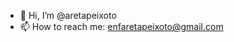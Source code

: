 - 👋 Hi, I’m @aretapeixoto
- 📫 How to reach me: enfaretapeixoto@gmail.com

<!---
aretapeixoto/aretapeixoto is a ✨ special ✨ repository because its `README.md` (this file) appears on your GitHub profile.
You can click the Preview link to take a look at your changes.
--->
